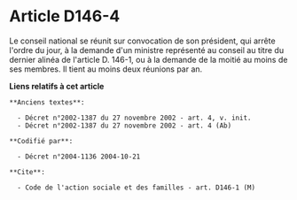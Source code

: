 # Article D146-4

Le conseil national se réunit sur convocation de son président, qui arrête l'ordre du jour, à la demande d'un ministre
représenté au conseil au titre du dernier alinéa de l'article D. 146-1, ou à la demande de la moitié au moins de ses membres.
Il tient au moins deux réunions par an.

**Liens relatifs à cet article**

	**Anciens textes**:

	  - Décret n°2002-1387 du 27 novembre 2002 - art. 4, v. init.
	  - Décret n°2002-1387 du 27 novembre 2002 - art. 4 (Ab)

	**Codifié par**:

	  - Décret n°2004-1136 2004-10-21

	**Cite**:

	  - Code de l'action sociale et des familles - art. D146-1 (M)
